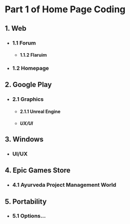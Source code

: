 # Part 1 of Home Page Coding

## 1. Web
- ### 1.1 Forum
  - #### 1.1.2 Flaruim
- ### 1.2 Homepage

## 2. Google Play
- ### 2.1 Graphics
  - #### 2.1.1 Unreal Engine
  - ##### UX/UI

## 3. Windows
- ### UI/UX

## 4. Epic Games Store
- ### 4.1 Ayurveda Project Management World

## 5. Portability
- ### 5.1 Options...
